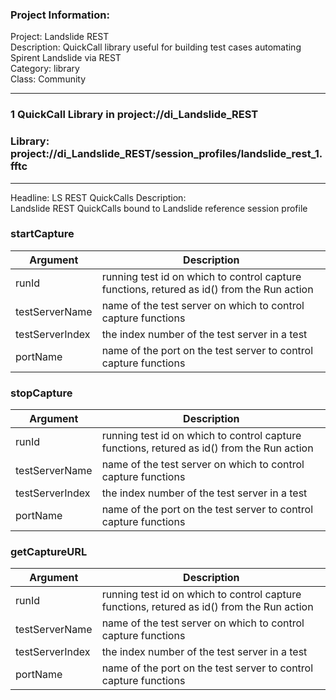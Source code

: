 ### Project Information:
Project: Landslide REST  
Description: QuickCall library useful for building test cases automating Spirent Landslide via REST  
Category: library  
Class: Community  
  
___
### 1 QuickCall Library in project://di_Landslide_REST
### Library: project://di_Landslide_REST/session_profiles/landslide_rest_1.fftc
___
Headline: LS REST QuickCalls
Description:  
Landslide REST QuickCalls bound to Landslide reference session profile  
  
### startCapture

Argument | Description
------------ | -------------
runId | running test id on which to control capture functions, retured as id() from the Run action
testServerName | name of the test server on which to control capture functions
testServerIndex | the index number of the test server in a test
portName | name of the port on the test server to control capture functions
### stopCapture

Argument | Description
------------ | -------------
runId | running test id on which to control capture functions, retured as id() from the Run action
testServerName | name of the test server on which to control capture functions
testServerIndex | the index number of the test server in a test
portName | name of the port on the test server to control capture functions
### getCaptureURL

Argument | Description
------------ | -------------
runId | running test id on which to control capture functions, retured as id() from the Run action
testServerName | name of the test server on which to control capture functions
testServerIndex | the index number of the test server in a test
portName | name of the port on the test server to control capture functions
